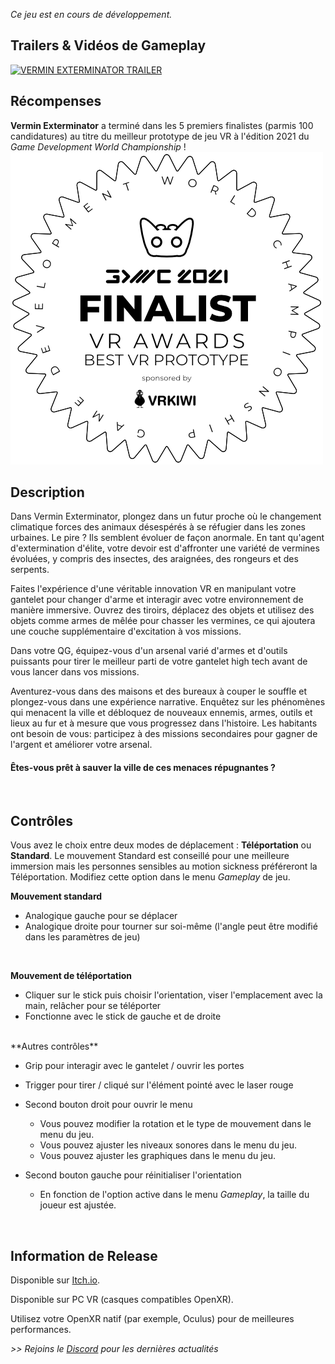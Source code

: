 
_Ce jeu est en cours de développement._

## Trailers & Vidéos de Gameplay

[![VERMIN EXTERMINATOR TRAILER](https://i.imgur.com/MQij36r.png)](https://youtu.be/P_mEp9Ki7vg "Regarder sur Youtube")

## Récompenses


**Vermin Exterminator** a terminé dans les 5 premiers finalistes (parmis 100 candidatures) au titre du meilleur prototype de jeu VR à l'édition 2021 du _Game Development World Championship_ !
[![GDWC 2021 finalist](/img/vermin-exterminator/GDWC_2021-Finalist_Badges-White-500x500-VR_Proto.png "Finaliste GDWC 2021")](https://thegdwc.com/pages/game.php?game_guid=dc2987b6-f099-421d-936a-7919a3c7161b "Finaliste GDWC 2021")

## Description

Dans Vermin Exterminator, plongez dans un futur proche où le changement climatique forces des animaux désespérés à se réfugier dans les zones urbaines. Le pire ? Ils semblent évoluer de façon anormale. En tant qu'agent d'extermination d'élite, votre devoir est d'affronter une variété de vermines évoluées, y compris des insectes, des araignées, des rongeurs et des serpents.

Faites l'expérience d'une véritable innovation VR en manipulant votre gantelet pour changer d'arme et interagir avec votre environnement de manière immersive. Ouvrez des tiroirs, déplacez des objets et utilisez des objets comme armes de mêlée pour chasser les vermines, ce qui ajoutera une couche supplémentaire d'excitation à vos missions.

Dans votre QG, équipez-vous d'un arsenal varié d'armes et d'outils puissants pour tirer le meilleur parti de votre gantelet high tech avant de vous lancer dans vos missions.

Aventurez-vous dans des maisons et des bureaux à couper le souffle et plongez-vous dans une expérience narrative. Enquêtez sur les phénomènes qui menacent la ville et débloquez de nouveaux ennemis, armes, outils et lieux au fur et à mesure que vous progressez dans l'histoire. Les habitants ont besoin de vous: participez à des missions secondaires pour gagner de l'argent et améliorer votre arsenal.

#### Êtes-vous prêt à sauver la ville de ces menaces répugnantes ?

<div id="carousel"></div>

<br/>

## Contrôles

Vous avez le choix entre deux modes de déplacement : **Téléportation** ou **Standard**. Le mouvement Standard est conseillé pour une meilleure immersion mais les personnes sensibles au motion sickness préféreront la Téléportation. Modifiez cette option dans le menu _Gameplay_ de jeu.

**Mouvement standard**
- Analogique gauche pour se déplacer
- Analogique droite pour tourner sur soi-même (l'angle peut être modifié dans les paramètres de jeu)

<br/>

**Mouvement de téléportation**
- Cliquer sur le stick puis choisir l'orientation, viser l'emplacement avec la main, relâcher pour se téléporter
- Fonctionne avec le stick de gauche et de droite

<br/>
**Autres contrôles**

- Grip pour interagir avec le gantelet / ouvrir les portes
- Trigger pour tirer / cliqué sur l'élément pointé avec le laser rouge

- Second bouton droit pour ouvrir le menu
    - Vous pouvez modifier la rotation et le type de mouvement dans le menu du jeu.
    - Vous pouvez ajuster les niveaux sonores dans le menu du jeu.
	- Vous pouvez ajuster les graphiques dans le menu du jeu.

- Second bouton gauche pour réinitialiser l'orientation
	- En fonction de l'option active dans le menu _Gameplay_, la taille du joueur est ajustée.

<br/>

## Information de Release
	
Disponible sur [Itch.io](https://mineogames.itch.io/vermin-exterminator).

Disponible sur PC VR (casques compatibles OpenXR).

Utilisez votre OpenXR natif (par exemple, Oculus) pour de meilleures performances.

_>> Rejoins le [Discord](https://discord.gg/dquReyq) pour les dernières actualités_